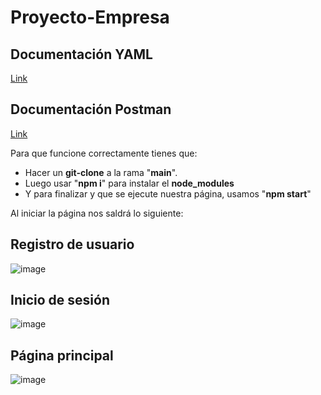 # Proyecto-Empresa

## Documentación YAML
[Link](https://github.com/titomelen/Proyecto-Empresa/blob/main/Documentacion_YAML_Nerakk.yaml)

## Documentación Postman
[Link](https://github.com/titomelen/Proyecto-Empresa/blob/main/Documentacion_Postman_Nerakk.json)

Para que funcione correctamente tienes que:
- Hacer un **git-clone** a la rama "**main**".
- Luego usar "**npm i**" para instalar el **node_modules**
- Y para finalizar y que se ejecute nuestra página, usamos "**npm start**"

Al iniciar la página nos saldrá lo siguiente:

## Registro de usuario
![image](https://user-images.githubusercontent.com/56442515/121731282-06815380-caf1-11eb-87d7-897bb06b3a73.png)

## Inicio de sesión
![image](https://user-images.githubusercontent.com/56442515/121731328-139e4280-caf1-11eb-876b-878e7375a499.png)

## Página principal

![image](https://user-images.githubusercontent.com/56442515/121731163-ddf95980-caf0-11eb-95b5-fb2dd0c8ad3b.png)
